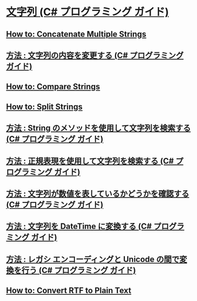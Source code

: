 # [文字列 (C# プログラミング ガイド)](index.md)
## [How to: Concatenate Multiple Strings](TocOutOfQuery)
## [方法 : 文字列の内容を変更する (C# プログラミング ガイド)](how-to-modify-string-contents.md)
## [How to: Compare Strings](TocOutOfQuery)
## [How to: Split Strings](TocOutOfQuery)
## [方法 : String のメソッドを使用して文字列を検索する (C# プログラミング ガイド)](how-to-search-strings-using-string-methods.md)
## [方法 : 正規表現を使用して文字列を検索する (C# プログラミング ガイド)](how-to-search-strings-using-regular-expressions.md)
## [方法 : 文字列が数値を表しているかどうかを確認する (C# プログラミング ガイド)](how-to-determine-whether-a-string-represents-a-numeric-value.md)
## [方法 : 文字列を DateTime に変換する (C# プログラミング ガイド)](how-to-convert-a-string-to-a-datetime.md)
## [方法 : レガシ エンコーディングと Unicode の間で変換を行う (C# プログラミング ガイド)](how-to-convert-between-legacy-encodings-and-unicode.md)
## [How to: Convert RTF to Plain Text](TocOutOfQuery)

